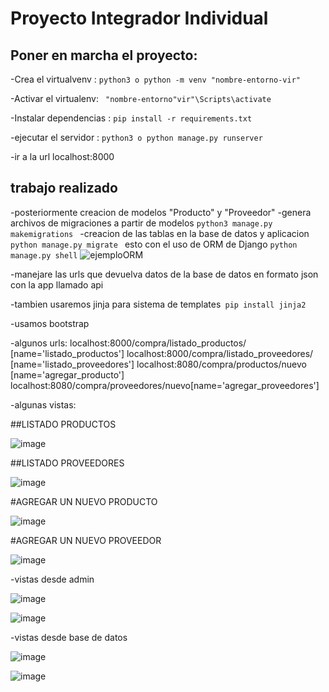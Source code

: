 # Proyecto Integrador Individual

## Poner en marcha el proyecto: ##

-Crea el virtualvenv : ```python3 o python -m venv "nombre-entorno-vir"```

-Activar el virtualenv: ``` "nombre-entorno"vir"\Scripts\activate```

-Instalar dependencias : ```pip install -r requirements.txt```

-ejecutar el servidor : ``` python3 o python manage.py runserver ```

-ir a la url localhost:8000

## trabajo realizado
-posteriormente creacion de modelos "Producto" y "Proveedor"
-genera archivos de migraciones a partir de modelos ```python3 manage.py makemigrations ```
-creacion de las tablas en la base de datos y aplicacion ```python manage.py migrate ``` esto con el uso de ORM de Django ```python manage.py shell```
![ejemploORM](https://github.com/Loboxos/proyectoIntegradorALK/assets/100051726/9598fa24-7a4c-4439-9291-de6d418e52ab)


-manejare las urls que devuelva datos de la base de datos 
en formato json con la app llamado api 

-tambien usaremos jinja para sistema de templates``` pip install jinja2```

-usamos bootstrap

-algunos urls:    localhost:8000/compra/listado_productos/ [name='listado_productos']
                  localhost:8000/compra/listado_proveedores/ [name='listado_proveedores']
                  localhost:8080/compra/productos/nuevo [name='agregar_producto']
                  localhost:8080/compra/proveedores/nuevo[name='agregar_proveedores']

-algunas vistas:  

##LISTADO PRODUCTOS

![image](https://github.com/Loboxos/proyectoIntegradorALK/assets/100051726/2f02b910-2eaa-40a7-bafb-c80b2a604678)

##LISTADO PROVEEDORES

![image](https://github.com/Loboxos/proyectoIntegradorALK/assets/100051726/08d7c566-0763-400d-b858-ca57ae66b829)

#AGREGAR UN NUEVO PRODUCTO

![image](https://github.com/Loboxos/proyectoIntegradorALK/assets/100051726/623c2615-bccc-4315-8ab7-7178721b8a34)

#AGREGAR UN NUEVO PROVEEDOR

![image](https://github.com/Loboxos/proyectoIntegradorALK/assets/100051726/dd2b8384-1125-4c7d-8217-827e8447a7a7)

-vistas desde admin

![image](https://github.com/Loboxos/proyectoIntegradorALK/assets/100051726/f01b9da3-a926-44e5-b304-4083c95aba98)

![image](https://github.com/Loboxos/proyectoIntegradorALK/assets/100051726/889a6428-0fba-44dd-850a-ffd7fa3d0d98)

-vistas desde base de datos

![image](https://github.com/Loboxos/proyectoIntegradorALK/assets/100051726/6ab0982b-a2eb-430a-9608-cf9cd669019b)

![image](https://github.com/Loboxos/proyectoIntegradorALK/assets/100051726/20d34874-de1d-490c-adbf-f4e201c50a54)
